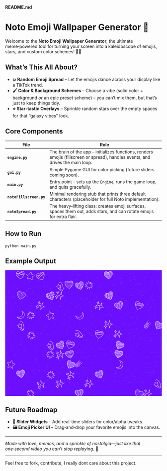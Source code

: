 **README.md**

# Noto Emoji Wallpaper Generator 🎉

Welcome to the **Noto Emoji Wallpaper Generator**, the ultimate meme‑powered tool for turning your screen into a kaleidoscope of emojis, stars, and custom color schemes! 🚀✨

## What’s This All About?

- **💥 Random Emoji Spread** – Let the emojis dance across your display like a TikTok trend.  
- **🖌️ Color & Background Schemes** – Choose a vibe (solid color + background *or* an epic preset scheme) – you can’t mix them, but that’s just to keep things tidy.  
- **⭐ Star‑tastic Overlays** – Sprinkle random stars over the empty spaces for that “galaxy vibes” look.  

## Core Components

| File | Role |
|------|------|
| **`engine.py`** | The brain of the app – initializes functions, renders emojis (fillscreen or spread), handles events, and drives the main loop. |
| **`gui.py`** | Simple Pygame GUI for color picking (future sliders coming soon). |
| **`main.py`** | Entry point – sets up the `Engine`, runs the game loop, and quits gracefully. |
| **`notoFillscreen.py`** | Minimal rendering stub that prints three default characters (placeholder for full Noto implementation). |
| **`notoSpread.py`** | The heavy‑lifting class: creates emoji surfaces, spaces them out, adds stars, and can rotate emojis for extra flair. |

## How to Run

```
python main.py
```

## Example Output

![example1.png](./example1.png)


## Future Roadmap

- **🔧 Slider Widgets** – Add real-time sliders for color/alpha tweaks.   
- **🖼️ Emoji Picker UI** – Drag‑and‑drop your favorite emojis into the canvas.  

---

*Made with love, memes, and a sprinkle of nostalgia—just like that one‑second video you can’t stop replaying.* 🎈

--- 

Feel free to fork, contribute, I really dont care about this project.